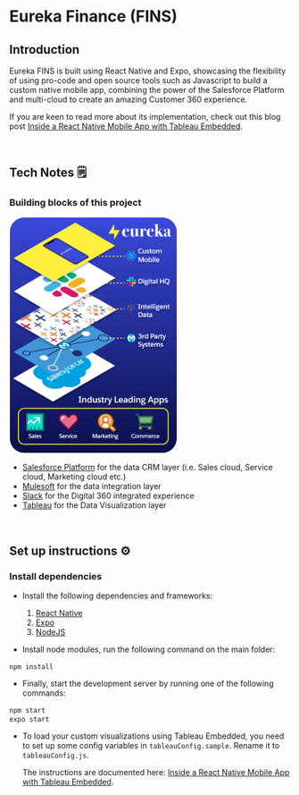 # Eureka Finance (FINS)

## Introduction

Eureka FINS is built using React Native and Expo, showcasing the flexibility of using pro-code and open source tools such as Javascript to build a custom native mobile app, combining the power of the Salesforce Platform and multi-cloud to create an amazing Customer 360 experience.

If you are keen to read more about its implementation, check out this blog post [Inside a React Native Mobile App with Tableau Embedded](https://developer.salesforce.com/blogs/2022/05/inside-a-react-native-mobile-app-with-tableau-embedded).

<br />

## Tech Notes 🗒

### Building blocks of this project

<img width="300" src="./assets/images/eureka_fins_map.png">

- [Salesforce Platform](https://salesforce.com) for the data CRM layer (i.e. Sales cloud, Service cloud, Marketing cloud etc.)
- [Mulesoft](https://www.mulesoft.com) for the data integration layer
- [Slack](https://www.slack.com) for the Digital 360 integrated experience
- [Tableau](https://www.tableau.com) for the Data Visualization layer

<br />

## Set up instructions ⚙️

### Install dependencies

- Install the following dependencies and frameworks:

  1. [React Native](https://reactnative.dev/docs/environment-setup)
  2. [Expo](https://docs.expo.dev/get-started/installation/)
  3. [NodeJS](https://nodejs.org/en/download/)

- Install node modules, run the following command on the main folder:

```
npm install
```

- Finally, start the development server by running one of the following commands:

```
npm start
expo start
```

- To load your custom visualizations using Tableau Embedded, you need to set up some config variables in `tableauConfig.sample`. Rename it to `tableauConfig.js`.

  The instructions are documented here: [Inside a React Native Mobile App with Tableau Embedded](https://developer.salesforce.com/blogs/2022/05/inside-a-react-native-mobile-app-with-tableau-embedded).
